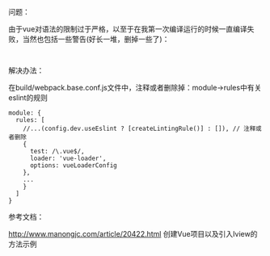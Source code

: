 


问题：

由于vue对语法的限制过于严格，以至于在我第一次编译运行的时候一直编译失败，当然也包括一些警告(好长一堆，删掉一些了)：

```


```
解决办法：

在build/webpack.base.conf.js文件中，注释或者删除掉：module->rules中有关eslint的规则

```
module: {
  rules: [
    //...(config.dev.useEslint ? [createLintingRule()] : []), // 注释或者删除
    {
      test: /\.vue$/,
      loader: 'vue-loader',
      options: vueLoaderConfig
    },
    ...
    }
  ]
}
```


参考文档：

http://www.manongjc.com/article/20422.html  创建Vue项目以及引入Iview的方法示例

